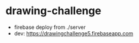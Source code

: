 # drawing-challenge
- firebase deploy from ./server
- dev: https://drawingchallenge5.firebaseapp.com
